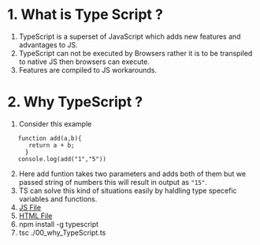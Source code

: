 # 1. What is Type Script ?
1. TypeScript is a superset of JavaScript which adds new features and advantages to JS.
2. TypeScript can not be executed by Browsers rather it is to be transpiled to native JS then browsers can execute.
3. Features are compiled to JS workarounds.
# 2. Why TypeScript ?
1. Consider this example
```
   function add(a,b){
      return a + b;
     }
   console.log(add("1","5"))
```

2. Here add funtion takes two parameters and adds both of them but we passed string of numbers this will result in output as `"15"`. 
3. TS can solve this kind of situations easily by haldling type specefic variables and functions.
4. [JS File](./00_why_TS.js)
5. [HTML File](./00_why_TS.html)
6. npm install -g typescript
7. tsc ./00_why_TypeScript.ts


